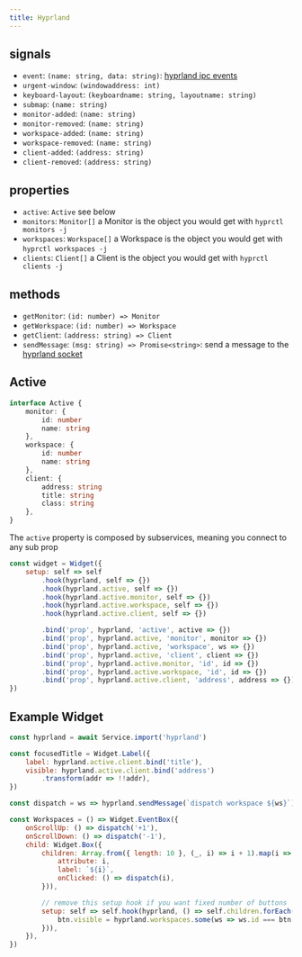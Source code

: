 ```yaml
---
title: Hyprland
---
```


## signals

* `event`: `(name: string, data: string)`: [hyprland ipc events](https://wiki.hyprland.org/IPC/#events-list)
* `urgent-window`: `(windowaddress: int)`
* `keyboard-layout`: `(keyboardname: string, layoutname: string)`
* `submap`: `(name: string)`
* `monitor-added`: `(name: string)`
* `monitor-removed`: `(name: string)`
* `workspace-added`: `(name: string)`
* `workspace-removed`: `(name: string)`
* `client-added`: `(address: string)`
* `client-removed`: `(address: string)`

## properties

* `active`: `Active` see below
* `monitors`: `Monitor[]` a Monitor is the object you would get with `hyprctl monitors -j`
* `workspaces`: `Workspace[]` a Workspace is the object you would get with `hyprctl workspaces -j`
* `clients`: `Client[]` a Client is the object you would get with `hyprctl clients -j`

## methods

* `getMonitor`: `(id: number) => Monitor`
* `getWorkspace`: `(id: number) => Workspace`
* `getClient`: `(address: string) => Client`
* `sendMessage`: `(msg: string) => Promise<string>`: send a message to the [hyprland socket](https://wiki.hyprland.org/IPC/#tmphyprhissocketsock)

## Active

```ts
interface Active {
    monitor: {
        id: number
        name: string
    },
    workspace: {
        id: number
        name: string
    },
    client: {
        address: string
        title: string
        class: string
    },
}
```

The `active` property is composed by subservices, meaning you connect to any sub prop

```js
const widget = Widget({
    setup: self => self
        .hook(hyprland, self => {})
        .hook(hyprland.active, self => {})
        .hook(hyprland.active.monitor, self => {})
        .hook(hyprland.active.workspace, self => {})
        .hook(hyprland.active.client, self => {})

        .bind('prop', hyprland, 'active', active => {})
        .bind('prop', hyprland.active, 'monitor', monitor => {})
        .bind('prop', hyprland.active, 'workspace', ws => {})
        .bind('prop', hyprland.active, 'client', client => {})
        .bind('prop', hyprland.active.monitor, 'id', id => {})
        .bind('prop', hyprland.active.workspace, 'id', id => {})
        .bind('prop', hyprland.active.client, 'address', address => {}),
})
```

## Example Widget

```js
const hyprland = await Service.import('hyprland')

const focusedTitle = Widget.Label({
    label: hyprland.active.client.bind('title'),
    visible: hyprland.active.client.bind('address')
        .transform(addr => !!addr),
})

const dispatch = ws => hyprland.sendMessage(`dispatch workspace ${ws}`);

const Workspaces = () => Widget.EventBox({
    onScrollUp: () => dispatch('+1'),
    onScrollDown: () => dispatch('-1'),
    child: Widget.Box({
        children: Array.from({ length: 10 }, (_, i) => i + 1).map(i => Widget.Button({
            attribute: i,
            label: `${i}`,
            onClicked: () => dispatch(i),
        })),

        // remove this setup hook if you want fixed number of buttons
        setup: self => self.hook(hyprland, () => self.children.forEach(btn => {
            btn.visible = hyprland.workspaces.some(ws => ws.id === btn.attribute);
        })),
    }),
})
```
